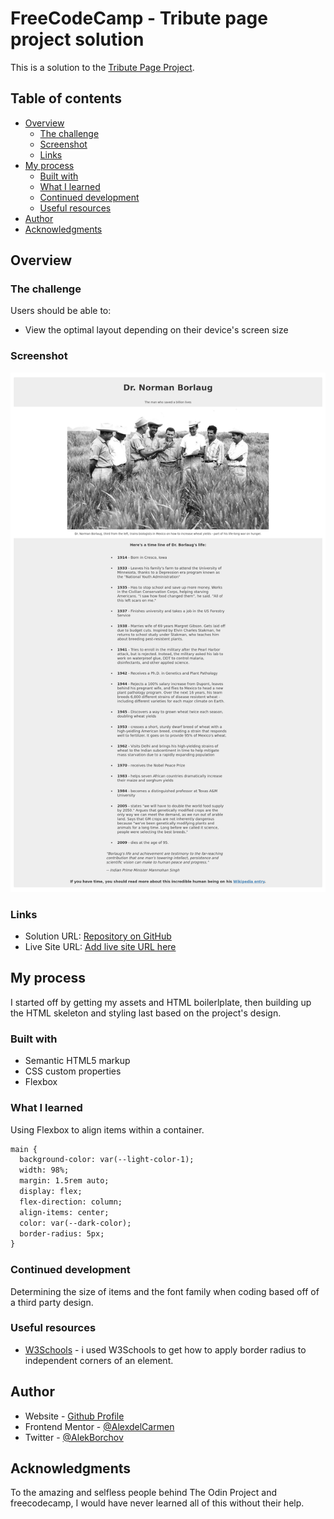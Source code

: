 # FreeCodeCamp - Tribute page project solution 

This is a solution to the [Tribute Page Project](https://www.freecodecamp.org/learn/2022/responsive-web-design/build-a-tribute-page-project/build-a-tribute-page).
## Table of contents

- [Overview](#overview)
  - [The challenge](#the-challenge)
  - [Screenshot](#screenshot)
  - [Links](#links)
- [My process](#my-process)
  - [Built with](#built-with)
  - [What I learned](#what-i-learned)
  - [Continued development](#continued-development)
  - [Useful resources](#useful-resources)
- [Author](#author)
- [Acknowledgments](#acknowledgments)


## Overview

### The challenge

Users should be able to:

- View the optimal layout depending on their device's screen size

### Screenshot

![Page screenshot](./assets/screenshot.png)


### Links

- Solution URL: [Repository on GitHub](https://github.com/AlexdelCarmen/fcc-tribute-page)
- Live Site URL: [Add live site URL here](https://your-live-site-url.com)

## My process

I started off by getting my assets and HTML boilerlplate, then building up the HTML skeleton and styling last based on the project's design. 

### Built with

- Semantic HTML5 markup
- CSS custom properties
- Flexbox

### What I learned

Using Flexbox to align items within a container. 

```html
main {
  background-color: var(--light-color-1);
  width: 98%;
  margin: 1.5rem auto;
  display: flex;
  flex-direction: column;
  align-items: center;
  color: var(--dark-color);
  border-radius: 5px;
}

```

### Continued development

Determining the size of items and the font family when coding based off of a third party design.
### Useful resources

- [W3Schools](https://www.w3schools.com/) - i used W3Schools to get how to apply border radius to independent corners of an element.


## Author

- Website - [Github Profile](https://github.com/AlexdelCarmen)
- Frontend Mentor - [@AlexdelCarmen](https://www.frontendmentor.io/profile/AlexdelCarmen)
- Twitter - [@AlekBorchov](https://twitter.com/AlekBorchov)

## Acknowledgments

To the amazing and selfless people behind The Odin Project and freecodecamp, I would have never learned all of this without their help. 
